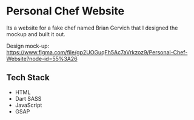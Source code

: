 # Personal Chef Website

Its a website for a fake chef named Brian Gervich that I designed the mockup and built it out.

Design mock-up: https://www.figma.com/file/gp2UOGuqFh5Ac7aVrkzoz9/Personal-Chef-Website?node-id=55%3A26


## Tech Stack
- HTML
- Dart SASS
- JavaScript
- GSAP
